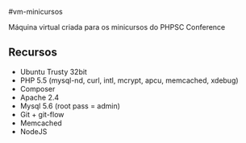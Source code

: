 #vm-minicursos

Máquina virtual criada para os minicursos do PHPSC Conference

## Recursos

* Ubuntu Trusty 32bit
* PHP 5.5 (mysql-nd, curl, intl, mcrypt, apcu, memcached, xdebug)
* Composer
* Apache 2.4
* Mysql 5.6 (root pass = admin)
* Git + git-flow
* Memcached
* NodeJS
